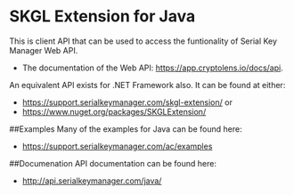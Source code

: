 SKGL Extension for Java
=======================

This is client API that can be used to access the funtionality of Serial Key Manager Web API.
* The documentation of the Web API: https://app.cryptolens.io/docs/api.

An equivalent API exists for .NET Framework also. It can be found at either:
* https://support.serialkeymanager.com/skgl-extension/ or
* https://www.nuget.org/packages/SKGLExtension/

##Examples
Many of the examples for Java can be found here:
* https://support.serialkeymanager.com/ac/examples

##Documenation
API documentation can be found here:
* http://api.serialkeymanager.com/java/
